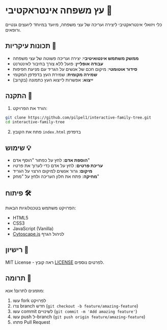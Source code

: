 # עץ משפחה אינטראקטיבי 🌳

כלי ויזואלי אינטראקטיבי ליצירה ועריכה של עצי משפחה, מיועד במיוחד ליועצים גנטיים ורופאים.

## תכונות עיקריות 🌟

- **ממשק משתמש אינטואיטיבי**: יצירה ועריכה פשוטה של עצי משפחה
- **עבודה אופליין**: פועל ללא צורך בחיבור לאינטרנט
- **סידור אוטומטי**: מיקום חכם של אנשים על הגריד עם מניעת חפיפות
- **שמירה מקומית**: שמירת העץ בדפדפן המקומי
- **ייצוא**: אפשרות לייצוא העץ כתמונה (בקרוב)

## התקנה 🚀

1. הורד את הפרויקט:
```bash
git clone https://github.com/pilpel1/interactive-family-tree.git
cd interactive-family-tree
```

2. פתח את הקובץ `index.html` בדפדפן

## שימוש 💡

- **הוספת אדם**: לחץ על כפתור "הוסף אדם"
- **עריכת פרטים**: לחץ על אדם כדי לערוך את פרטיו
- **מיקום**: גרור אנשים למיקום הרצוי על הגריד
- **מחיקה**: פתח את חלון העריכה ולחץ על "מחק"

## פיתוח 🛠️

הפרויקט משתמש בטכנולוגיות הבאות:
- HTML5
- CSS3
- JavaScript (Vanilla)
- [Cytoscape.js](https://js.cytoscape.org/) לניהול הגרף

## רישיון 📄

MIT License - ראה קובץ [LICENSE](LICENSE) לפרטים נוספים.

## תרומה 🤝

מוזמנים לתרום! אנא:
1. עשו fork לפרויקט
2. צרו branch חדש (`git checkout -b feature/amazing-feature`)
3. עשו commit לשינויים (`git commit -m 'Add amazing feature'`)
4. עשו push ל-branch (`git push origin feature/amazing-feature`)
5. פתחו Pull Request 